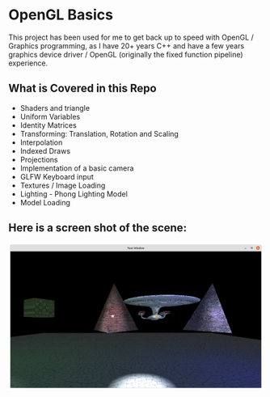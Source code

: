 # OpenGL Basics

This project has been used for me to get back up to speed with OpenGL / Graphics programming, as I have 20+ years C++ and have a few years graphics device driver / OpenGL (originally the fixed function pipeline) experience.

## What is Covered in this Repo

* Shaders and triangle
* Uniform Variables
* Identity Matrices
* Transforming: Translation, Rotation and Scaling
* Interpolation
* Indexed Draws
* Projections
* Implementation of a basic camera
* GLFW Keyboard input
* Textures / Image Loading
* Lighting - Phong Lighting Model
* Model Loading

## Here is a screen shot of the scene:
![alt text][logo]

[logo]: OpenGLBasicScene.png "OpenGL Basic Scene Screenshot"
